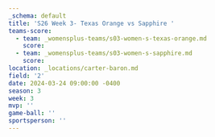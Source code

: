 ```yaml
---
_schema: default
title: 'S26 Week 3- Texas Orange vs Sapphire '
teams-score:
  - team: _womensplus-teams/s03-women-s-texas-orange.md
    score:
  - team: _womensplus-teams/s03-women-s-sapphire.md
    score:
location: _locations/carter-baron.md
field: '2'
date: 2024-03-24 09:00:00 -0400
season: 3
week: 3
mvp: ''
game-ball: ''
sportsperson: ''
---
```

